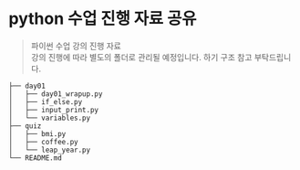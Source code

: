 # python 수업 진행 자료 공유
> 파이썬 수업 강의 진행 자료  
강의 진행에 따라 별도의 폴더로 관리될 예정입니다.
하기 구조 참고 부탁드립니다.

```
├── day01
│   ├── day01_wrapup.py
│   ├── if_else.py
│   ├── input_print.py
│   └── variables.py
├── quiz
│   ├── bmi.py
│   ├── coffee.py
│   └── leap_year.py
└── README.md
```